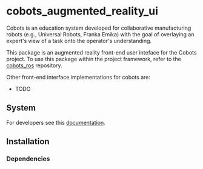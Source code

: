 # cobots_augmented_reality_ui

Cobots is an education system developed for collaborative manufacturing robots (e.g., Universal Robots, Franka Emika) with the goal of overlaying an expert's view of a task onto the operator's understanding.

This package is an augmented reality front-end user inteface for the Cobots project. To use this package within the project framework, refer to the [cobots_ros](https://github.com/Wisc-HCI/cobots_ros) repository.

Other front-end interface implementations for cobots are:
- TODO

## System

For developers see this [documentation](./DEVELOPER-NOTES.md).

## Installation

### Dependencies
